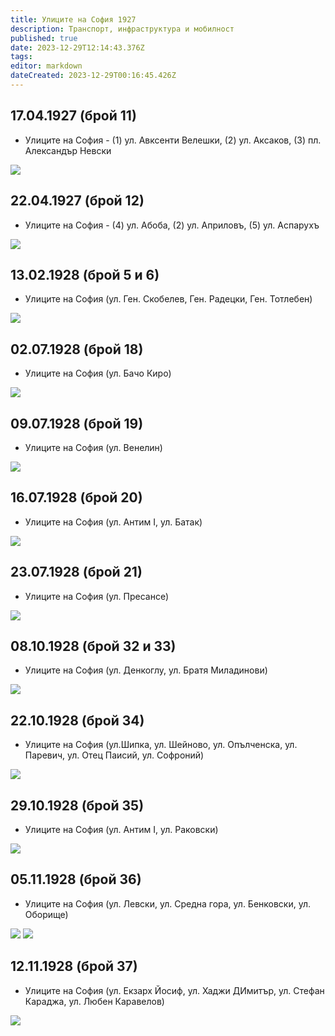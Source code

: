 ```yaml
---
title: Улиците на София 1927
description: Транспорт, инфраструктура и мобилност
published: true
date: 2023-12-29T12:14:43.376Z
tags: 
editor: markdown
dateCreated: 2023-12-29T00:16:45.426Z
---
```



## 17.04.1927 (брой 11)
- Улиците на София - (1) ул. Авксенти Велешки, (2) ул. Аксаков, (3) пл. Александър Невски


<img src="https://drive.google.com/uc?id=13XTAd8HBP8865KfnFGea_r-vg_fD7O7b">

## 22.04.1927 (брой 12)
- Улиците на София - (4) ул. Абоба, (2) ул. Априловъ, (5) ул. Аспарухъ

<img src="https://drive.google.com/uc?id=1DG2ibYrYq1irWUMWAEc_j4MLOEQ1_Fig">



## 13.02.1928 (брой 5 и 6)
- Улиците на София (ул. Ген. Скобелев, Ген. Радецки, Ген. Тотлебен)


<img src="https://drive.google.com/uc?id=16zLZAPYyMNEA9A-3o0K5s-Fd9H0fEQbp">


## 02.07.1928 (брой 18)
- Улиците на София (ул. Бачо Киро)

<img src="https://drive.google.com/uc?id=1g99d73x4yTZUOt4fUDNA3JGQumXqHguI">

## 09.07.1928 (брой 19)
- Улиците на София (ул. Венелин)

<img src="https://drive.google.com/uc?id=1coR12szeZblgQnpDVA_zuecEYOVNJ6N-">

## 16.07.1928 (брой 20)
- Улиците на София (ул. Антим I, ул. Батак)

<img src="https://drive.google.com/uc?id=1oZkv9LwCpH1x0vgQEpeUAJej2lx0UvQu">

## 23.07.1928 (брой 21)
- Улиците на София (ул. Пресансе)

<img src="https://drive.google.com/uc?id=1zTMZgGZ4l3wuPeFWPpEqLwUaFPyXRbfr">

## 08.10.1928 (брой 32 и 33)
- Улиците на София (ул. Денкоглу, ул. Братя Миладинови)

<img src="https://drive.google.com/uc?id=1EFubgjqiRTE__yNZVKy66wmvE0D_ktjR">


## 22.10.1928 (брой 34)
- Улиците на София (ул.Шипка, ул. Шейново, ул. Опълченска, ул. Паревич, ул. Отец Паисий, ул. Софроний)

<img src="https://drive.google.com/uc?id=1EFubgjqiRTE__yNZVKy66wmvE0D_ktjR">

## 29.10.1928 (брой 35)
- Улиците на София (ул. Антим I, ул. Раковски)

<img src="https://drive.google.com/uc?id=1fciXjZzoEb0pNF9o-Om8XePxiz53Mt1J">

## 05.11.1928 (брой 36)
- Улиците на София (ул. Левски, ул. Средна гора, ул. Бенковски, ул. Оборище)

<img src="https://drive.google.com/uc?id=1rD37OoItVd573SwOyqQgE2-qRYBoj4s-">
<img src="https://drive.google.com/uc?id=1Ulym0eWrVLZGN0NgRieqXkvhiBEKfPWG">

## 12.11.1928 (брой 37)
- Улиците на София (ул. Екзарх Йосиф, ул. Хаджи ДИмитър, ул. Стефан Караджа, ул. Любен Каравелов)

<img src="https://drive.google.com/uc?id=1DzBo4u7NqdLufzd1W-KmSwW1Waop9ste">






